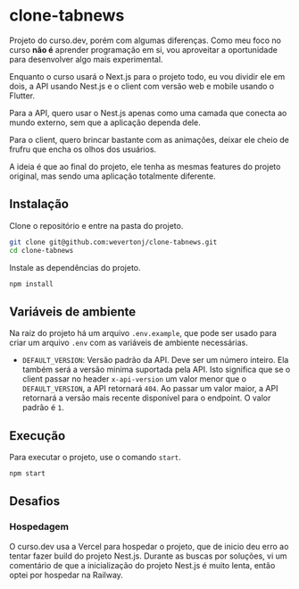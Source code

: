# clone-tabnews

Projeto do curso.dev, porém com algumas diferenças. Como meu foco no curso **não é** aprender programação em si, vou aproveitar a oportunidade para desenvolver algo mais experimental.

Enquanto o curso usará o Next.js para o projeto todo, eu vou dividir ele em dois, a API usando Nest.js e o client com versão web e mobile usando o Flutter.

Para a API, quero usar o Nest.js apenas como uma camada que conecta ao mundo externo, sem que a aplicação dependa dele.

Para o client, quero brincar bastante com as animações, deixar ele cheio de frufru que encha os olhos dos usuários.

A ideia é que ao final do projeto, ele tenha as mesmas features do projeto original, mas sendo uma aplicação totalmente diferente.

## Instalação

Clone o repositório e entre na pasta do projeto.

```bash
git clone git@github.com:wevertonj/clone-tabnews.git
cd clone-tabnews
```

Instale as dependências do projeto.

```bash
npm install
```

## Variáveis de ambiente

Na raiz do projeto há um arquivo `.env.example`, que pode ser usado para criar um arquivo `.env` com as variáveis de ambiente necessárias.

- `DEFAULT_VERSION`: Versão padrão da API. Deve ser um número inteiro. Ela também será a versão minima suportada pela API. Isto significa que se o client passar no header `x-api-version` um valor menor que o `DEFAULT_VERSION`, a API retornará `404`. Ao passar um valor maior, a API retornará a versão mais recente disponível para o endpoint. O valor padrão é `1`.

## Execução

Para executar o projeto, use o comando `start`.

```bash
npm start
```

## Desafios

### Hospedagem

O curso.dev usa a Vercel para hospedar o projeto, que de inicio deu erro ao tentar fazer build do projeto Nest.js. Durante as buscas por soluções, vi um comentário de que a inicialização do projeto Nest.js é muito lenta, então optei por hospedar na Railway.
